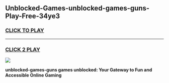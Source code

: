 
## Unblocked-Games-unblocked-games-guns-Play-Free-34ye3
<h3>
<a href="https://premium76.site?title=unblocked-games-guns&ref=19M">CLICK TO PLAY</a></h3>
<hr>

<h3>
<a href="https://premium76.site?title=unblocked-games-guns&ref=19M">CLICK 2 PLAY</a>
  
</h3>

<a href="https://premium76.site?title=unblocked-games-guns&ref=19M"><img src="https://clearcache.store/games.png"></a>


**unblocked-games-guns games unblocked: Your Gateway to Fun and Accessible Online Gaming**
